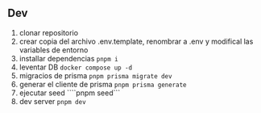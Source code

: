 ## Dev

1. clonar repositorio
2. crear copia del archivo .env.template, renombrar a .env y modifical las variables de entorno
3. installar dependencias ```pnpm i```
4. leventar DB ```docker compose up -d```
5. migracios de prisma ```pnpm prisma migrate dev```
6. generar el cliente de prisma ```pnpm prisma generate```
7. ejecutar seed ````pnpm seed```
8. dev server ```pnpm dev```